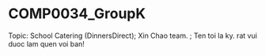 # COMP0034_GroupK
Topic: School Catering (DinnersDirect);
Xin Chao team. ;
Ten toi la ky. rat vui duoc lam quen voi ban!
